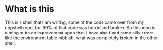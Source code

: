 # What is this
This is a shell that I am writing, some of the code came over from my cppshell repo, but 99% of that code was horrid and broken.
So this repo is aiming to be an improvement upon that.
I have also fixed some silly errors, like the environment table rubbish, what was completely broken in the other shell.
